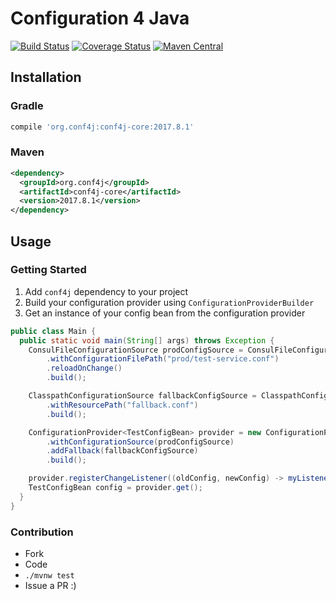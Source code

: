 # Configuration 4 Java
[![Build Status](https://travis-ci.org/conf4j/conf4j.svg?branch=master)](https://travis-ci.org/conf4j/conf4j)
[![Coverage Status](https://coveralls.io/repos/conf4j/conf4j/badge.svg?branch=master)](https://coveralls.io/r/conf4j/conf4j?branch=master)
[![Maven Central](https://maven-badges.herokuapp.com/maven-central/org.conf4j/conf4j-core/badge.svg)](https://search.maven.org/#search%7Cga%7C1%7Cg%3A%22org.conf4j%22)

## Installation

### Gradle

```groovy
compile 'org.conf4j:conf4j-core:2017.8.1'
```

### Maven

```xml
<dependency>
  <groupId>org.conf4j</groupId>
  <artifactId>conf4j-core</artifactId>
  <version>2017.8.1</version>
</dependency>
```

## Usage

### Getting Started

1. Add `conf4j` dependency to your project
2. Build your configuration provider using `ConfigurationProviderBuilder`
3. Get an instance of your config bean from the configuration provider

```java
public class Main {
  public static void main(String[] args) throws Exception {
    ConsulFileConfigurationSource prodConfigSource = ConsulFileConfigurationSource.builder()
        .withConfigurationFilePath("prod/test-service.conf")
        .reloadOnChange()
        .build();

    ClasspathConfigurationSource fallbackConfigSource = ClasspathConfigurationSource.builder()
        .withResourcePath("fallback.conf")
        .build();

    ConfigurationProvider<TestConfigBean> provider = new ConfigurationProviderBuilder<>(TestConfigBean.class)
        .withConfigurationSource(prodConfigSource)
        .addFallback(fallbackConfigSource)
        .build();

    provider.registerChangeListener((oldConfig, newConfig) -> myListener(newConfig));
    TestConfigBean config = provider.get();
  }
}
```

### Contribution
 - Fork
 - Code
 - ```./mvnw test```
 - Issue a PR :)
